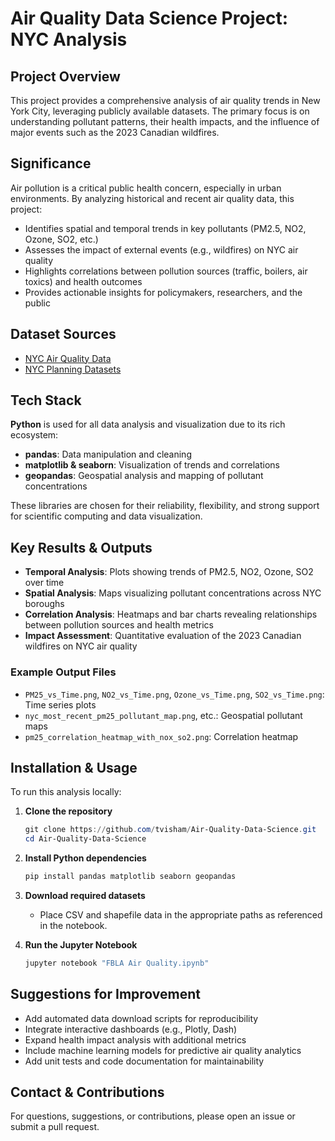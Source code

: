 
# Air Quality Data Science Project: NYC Analysis

## Project Overview
This project provides a comprehensive analysis of air quality trends in New York City, leveraging publicly available datasets. The primary focus is on understanding pollutant patterns, their health impacts, and the influence of major events such as the 2023 Canadian wildfires.

## Significance
Air pollution is a critical public health concern, especially in urban environments. By analyzing historical and recent air quality data, this project:
- Identifies spatial and temporal trends in key pollutants (PM2.5, NO2, Ozone, SO2, etc.)
- Assesses the impact of external events (e.g., wildfires) on NYC air quality
- Highlights correlations between pollution sources (traffic, boilers, air toxics) and health outcomes
- Provides actionable insights for policymakers, researchers, and the public

## Dataset Sources
- [NYC Air Quality Data](https://catalog.data.gov/dataset/air-quality)
- [NYC Planning Datasets](https://www.nyc.gov/content/planning/pages/resources#datasets)

## Tech Stack
**Python** is used for all data analysis and visualization due to its rich ecosystem:
- **pandas**: Data manipulation and cleaning
- **matplotlib & seaborn**: Visualization of trends and correlations
- **geopandas**: Geospatial analysis and mapping of pollutant concentrations

These libraries are chosen for their reliability, flexibility, and strong support for scientific computing and data visualization.

## Key Results & Outputs
- **Temporal Analysis**: Plots showing trends of PM2.5, NO2, Ozone, SO2 over time
- **Spatial Analysis**: Maps visualizing pollutant concentrations across NYC boroughs
- **Correlation Analysis**: Heatmaps and bar charts revealing relationships between pollution sources and health metrics
- **Impact Assessment**: Quantitative evaluation of the 2023 Canadian wildfires on NYC air quality

### Example Output Files
- `PM25_vs_Time.png`, `NO2_vs_Time.png`, `Ozone_vs_Time.png`, `SO2_vs_Time.png`: Time series plots
- `nyc_most_recent_pm25_pollutant_map.png`, etc.: Geospatial pollutant maps
- `pm25_correlation_heatmap_with_nox_so2.png`: Correlation heatmap

## Installation & Usage
To run this analysis locally:

1. **Clone the repository**
	```powershell
	git clone https://github.com/tvisham/Air-Quality-Data-Science.git
	cd Air-Quality-Data-Science
	```

2. **Install Python dependencies**
	```powershell
	pip install pandas matplotlib seaborn geopandas
	```

3. **Download required datasets**
	- Place CSV and shapefile data in the appropriate paths as referenced in the notebook.

4. **Run the Jupyter Notebook**
	```powershell
	jupyter notebook "FBLA Air Quality.ipynb"
	```

## Suggestions for Improvement
- Add automated data download scripts for reproducibility
- Integrate interactive dashboards (e.g., Plotly, Dash)
- Expand health impact analysis with additional metrics
- Include machine learning models for predictive air quality analytics
- Add unit tests and code documentation for maintainability

## Contact & Contributions
For questions, suggestions, or contributions, please open an issue or submit a pull request.

